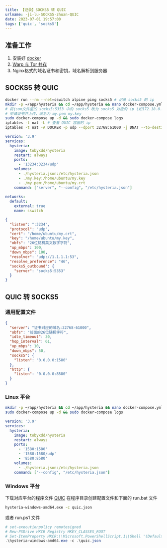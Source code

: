 ```yaml
---
title: 【记录】SOCKS5 转 QUIC
urlname: -ji-lu-SOCKS5-zhuan-QUIC
date: 2023-07-01 19:57:00
tags: ['quic', 'socks5']
---
```

## 准备工作
1. 安装好 [docker](/DOCKER-an-zhuang-liu-cheng-ji-lu)
2. [Warp 与 Tor 共存](/-ji-lu-Warp-yu-Tor-gong-cun)
3. Nginx格式的域名证书和密钥，域名解析到服务器
## SOCKS5 转 QUIC
```bash
docker run --rm --net=sswitch alpine ping socks5 # 记录 socks5 的 ip
mkdir -p ~/app/hysteria && cd ~/app/hysteria && nano docker-compose.yml && nano ./hysteria.json
# 将json文件里的 socks5:5353 中的 socks5 改为 socks5 对应的 ip (如172.18.0.2)
# 申请证书并上传，改名为 my.pem my.key
sudo docker-compose up -d && sudo docker-compose logs
iptables -t nat -L # 查看 QUIC 容器的 ip
iptables -t nat -A DOCKER -p udp --dport 32768:61000 -j DNAT --to-destination 172.18.0.4:3234 # 模仿 docker 的操作，将 32768:61000 都映射到 QUIC 容器的 3234 端口
```
```yml
version: '3.9'
services:
  hysteria:
    image: tobyxdd/hysteria
    restart: always
    ports:
      - '13234:3234/udp'
    volumes:
      - ./hysteria.json:/etc/hysteria.json
      - ./my.key:/home/ubuntu/my.key
      - ./my.pem:/home/ubuntu/my.crt
    command: ["server", "--config", "/etc/hysteria.json"]
 
networks:
  default:
    external: true
    name: sswitch
```
```json
{
  "listen": ":3234",
  "protocol": "udp",
  "cert": "/home/ubuntu/my.crt",
  "key": "/home/ubuntu/my.key",
  "obfs": "26位随机英文数字字符",
  "up_mbps": 100,
  "down_mbps": 100,
  "resolver": "udp://1.1.1.1:53",
  "resolve_preference": "46", 
  "socks5_outbound": {
    "server": "socks5:5353"
  }
}
```
## QUIC 转 SOCKS5 
### 通用配置文件
```json
{
  "server": "证书对应的域名:32768-61000",
  "obfs": "前面的26位随机字符",
  "idle_timeout": 30,
  "hop_interval": 61,
  "up_mbps": 10,
  "down_mbps": 50,
  "socks5": {
    "listen": "0.0.0.0:1580"
  },
  "http": {
    "listen": "0.0.0.0:8580"
  }
}
```
### Linux 平台
```bash
mkdir -p ~/app/hysteria && cd ~/app/hysteria && nano docker-compose.yml && nano ./hysteria.json
sudo docker-compose up -d && sudo docker-compose logs
```
```yml
version: '3.9'
services:
  hysteria:
    image: tobyxdd/hysteria
    restart: always
    ports:
      - '1580:1580'
      - '1580:1580/udp'
      - '8580:8580'
    volumes:
      - ./hysteria.json:/etc/hysteria.json
    command: ["--config", "/etc/hysteria.json"]
```
### Windows 平台
下载对应平台的程序文件 [QUIC](https://github.com/apernet/hysteria/releases)
在程序目录创建配置文件和下面的 run.bat 文件
```bat
hysteria-windows-amd64.exe -c quic.json
```
或者 run.ps1 文件
```powershell
# set-executionpolicy remotesigned
# New-PSDrive HKCR Registry HKEY_CLASSES_ROOT
# Set-ItemProperty HKCR:\\Microsoft.PowerShellScript.1\\Shell '(Default)' 0
.\hysteria-windows-amd64.exe -c .\quic.json
```